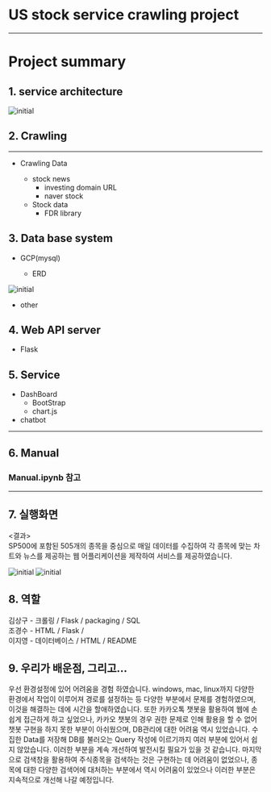 # US stock service crawling project
---------------------------

# Project summary
## 1. service architecture
![initial](https://user-images.githubusercontent.com/80030759/124936355-6a8c2e80-e041-11eb-94fd-8f612cdda68c.png)

## 2. Crawling
------------------------
 * Crawling Data
   
    - stock news
      - investing domain URL
      - naver stock
    - Stock data
      - FDR library
   
## 3. Data base system
  - GCP(mysql)
    
    - ERD
 
![initial](https://user-images.githubusercontent.com/80030759/126607523-5f38be1e-c143-4d3b-8d5d-2c7cf4c23143.png)


  - other

## 4. Web API server
  - Flask

## 5. Service
  - DashBoard
    - BootStrap
    - chart.js
  - chatbot

------------
## 6. Manual
### Manual.ipynb 참고
 
------------
## 7. 실행화면
 <결과><br/>
 SP500에 포함된 505개의 종목을 중심으로 매일 데이터를 수집하여 각 종목에 맞는 차트와 뉴스를 제공하는 웹 어플리케이션을 제작하여 서비스를 제공하였습니다.
 
![initial](https://user-images.githubusercontent.com/80030759/128801139-0cc9aaf5-5b5f-4683-a162-3b65c4771382.png)
![initial](https://user-images.githubusercontent.com/80030759/128801215-afda9ee0-0dde-4fe6-9031-d4e952cb6b44.png)


## 8. 역할
김상구 - 크롤링 / Flask / packaging / SQL <br/>
조경수 - HTML / Flask /<br/>
이지영 - 데이터베이스 / HTML / README <br/>

## 9. 우리가 배운점, 그리고...
우선 환경설정에 있어 어려움을 경험 하였습니다. windows, mac, linux까지 다양한 환경에서 작업이 이루어져 경로를 설정하는 등 다양한 부분에서 문제를 경험하였으며, 이것을 해결하는 데에 시간을 할애하였습니다.
또한 카카오톡 챗봇을 활용하여 웹에 손쉽게 접근하게 하고 싶었으나, 카카오 챗봇의 경우 권한 문제로 인해 활용을 할 수 없어 챗봇 구현을 하지 못한 부분이 아쉬웠으며,
DB관리에 대한 어려움 역시 있었습니다. 수집한 Data를 저장해 DB를 불러오는 Query 작성에 이르기까지 여러 부분에 있어서 쉽지 않았습니다. 이러한 부분을 계속 개선하여 발전시킬 필요가 있을 것 같습니다.
마지막으로 검색창을 활용하여 주식종목을 검색하는 것은 구현하는 데 어려움이 없었으나, 종목에 대한 다양한 검색어에 대처하는 부분에서 역시 어려움이 있었으나 이러한 부분은 지속적으로 개선해 나갈 예정입니다.
